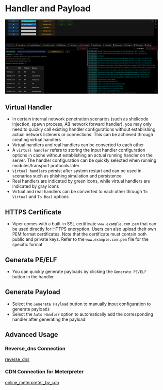 # Handler and Payload

![img_1.png](webp/handler_and_payload/img_1.png)

## Virtual Handler

+ In certain internal network penetration scenarios (such as shellcode injection, spawn process, AB network forward handler), you may only need to quickly call existing handler configurations without establishing actual network listeners or connections. This can be achieved through creating virtual handlers
+ Virtual handlers and real handlers can be converted to each other
+ A `virtual handler` refers to storing the input handler configuration options in cache without establishing an actual running handler on the server. The handler configuration can be quickly selected when running modules/transport protocols later
+ `Virtual handlers` persist after system restart and can be used in scenarios such as phishing simulation and persistence
+ Real handlers are indicated by green icons, while virtual handlers are indicated by gray icons
+ Virtual and real handlers can be converted to each other through `To Virtual` and `To Real` options

## HTTPS Certificate

+ Viper comes with a built-in SSL certificate `www.example.com.pem` that can be used directly for HTTPS encryption. Users can also upload their own PEM format certificates. Note that the certificate must contain both public and private keys. Refer to the `www.example.com.pem` file for the specific format

## Generate PE/ELF

+ You can quickly generate payloads by clicking the `Generate PE/ELF` button in the handler

## Generate Payload

+ Select the `Generate Payload` button to manually input configuration to generate payloads
+ Select the `Auto Handler` option to automatically add the corresponding handler after generating the payload

## Advanced Usage

### Reverse_dns Connection

[reverse_dns](../training/invisible_wings_msf_using_dns_tunnel_for_online.md)

### CDN Connection for Meterpreter

[online_meterpreter_by_cdn](../training/online_meterpreter_by_cdn/online_meterpreter_by_cdn.md)
